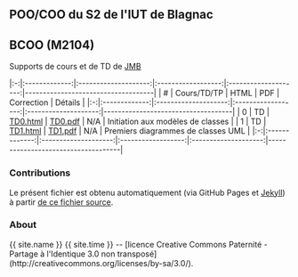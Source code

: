 ## POO/COO du S2 de l'IUT de Blagnac

## BCOO (M2104) 

Supports de cours et de TD de [JMB](mailto:jbruel@gmail.com)

|:-:|:-------------:|:--------------------:|:------------------:|:--------------------:|------------------------------------|
| # | Cours/TD/TP   |   HTML               |   PDF              |   Correction         | Détails                            |
|:-:|:-------------:|:--------------------:|:------------------:|:--------------------:|------------------------------------|
| 0 | TD            | [TD0.html](TD0.html) | [TD0.pdf](TD0.pdf) | N/A                  | Initiation aux modèles de classes  |
| 1 | TD            | [TD1.html](TD1.html) | [TD1.pdf](TD1.pdf) | N/A                  | Premiers diagrammes de classes UML |
|:-:|:-------------:|:--------------------:|:------------------:|:--------------------:|------------------------------------|

### Contributions

Le présent fichier est obtenu automatiquement (via GitHub Pages et [Jekyll](https://jekyllrb.com/)) à partir [de ce fichier source](https://github.com/IUT-Blagnac/POO/edit/master/docs/index.md).

### About

<p>{{ site.name }} {{ site.time }} --  
[licence Creative Commons Paternité - Partage à l'Identique 3.0 non transposé](http://creativecommons.org/licenses/by-sa/3.0/).
</p>
